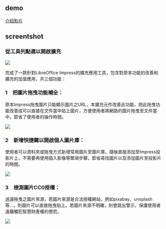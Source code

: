 
## demo
[介紹影片](https://youtu.be/reKIbn16IZI)


## screentshot
### 從工具列點選以開啟擴充
![](https://i.imgur.com/cCJdgre.png)

完成了一款針對LibreOffice Impress的擴充應用工具，包含對原本功能的改善和擴充的加值應用，共三個功能：

### 1　把圖片拖曳功能補全：
原本Impress拖曳圖片只能顯示圖片之URL，本擴充元件改善此功能，把此拖曳功能改善成可以直接在文件當中貼上圖片，方便使用者將網路的圖片拖曳至文件當中，節省了使用者的操作時間。

![](https://i.imgur.com/UQhBzua.png)

### 2　新增快捷鍵以開啟個人圖片庫：
使用者可以資料夾或拖曳方式新增常用圖片至圖片庫，隨後直接添加至Impress投影片上，不需要再使用插入影像等繁瑣步驟，節省尋找圖片以及添加圖片至投影片的時間。

![](https://i.imgur.com/3uXfhIF.png)

### 3　檢測圖片CC0授權：
過濾拖曳之圖片來源，若圖片來源是合法授權網站，例如pixabay、unsplash等...，則圖片可以直接拖曳貼上。若圖片來源不明確，則會跳出警示，保護使用者遠離觸犯智慧財產權的懲罰。

![](https://i.imgur.com/2B4yAjg.png)




